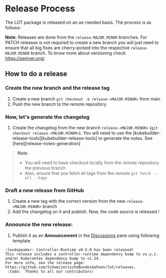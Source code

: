 # Release Process

The LOT package is released on an as-needed basis. The process is as follows:

**Note:** Releases are done from the `release-MAJOR.MINOR` branches. For PATCH releases is not required
to create a new branch you will just need to ensure that all big fixes are cherry-picked into the respective
`release-MAJOR.MINOR` branch. To know more about versioning check https://semver.org/.

## How to do a release

### Create the new branch and the release tag

1. Create a new branch `git checkout -b release-<MAJOR.MINOR>` from main
2. Push the new branch to the remote repository

### Now, let's generate the changelog

1. Create the changelog from the new branch `release-<MAJOR.MINOR>` (`git checkout release-<MAJOR.MINOR>`).
   You will need to use the [kubebuilder-release-tools][kubebuilder-release-tools] to generate the notes. See [here][release-notes-generation]

> **Note**
> - You will need to have checkout locally from the remote repository the previous branch
> - Also, ensure that you fetch all tags from the remote `git fetch --all --tags`

### Draft a new release from GitHub

1. Create a new tag with the correct version from the new `release-<MAJOR.MINOR>` branch
2. Add the changelog on it and publish. Now, the code source is released !

### Announce the new release:

1. Publish it as an **Announcement** in the [Discussions](https://github.com/SchweizerischeBundesbahnen/lot/discussions/new/choose)
pane using following template

````
:loudspeaker: Controller-Runtime v0.5.0 has been released!
This release includes a controller-runtime dependency bump to vx.y.z. and/or Kubernetes dependency bump to v1.24.
For more info, see the release page: https://github.com/SchweizerischeBundesbahnen/lot/releases.
 :tada:  Thanks to all our contributors!
````